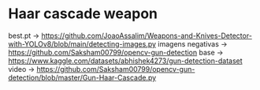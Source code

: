 # Haar cascade weapon
best.pt -> https://github.com/JoaoAssalim/Weapons-and-Knives-Detector-with-YOLOv8/blob/main/detecting-images.py
imagens negativas  -> https://github.com/Saksham00799/opencv-gun-detection
base -> https://www.kaggle.com/datasets/abhishek4273/gun-detection-dataset
video -> https://github.com/Saksham00799/opencv-gun-detection/blob/master/Gun-Haar-Cascade.py
